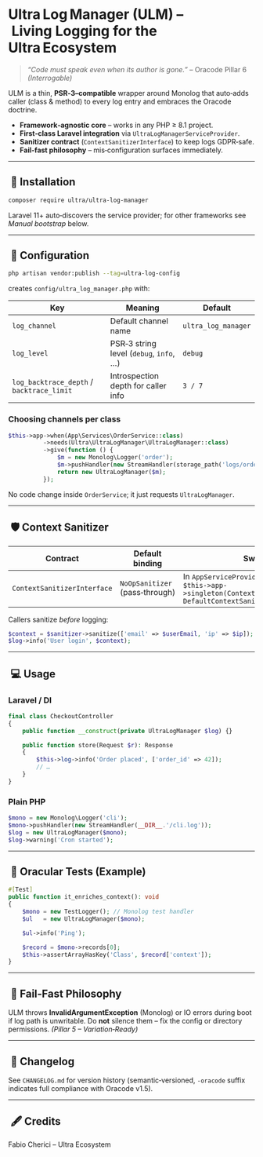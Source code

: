 # Ultra Log Manager (ULM) – Living Logging for the Ultra Ecosystem

> *“Code must speak even when its author is gone.”* – Oracode Pillar 6 *(Interrogable)*

ULM is a thin, **PSR‑3–compatible** wrapper around Monolog that auto‑adds caller
(class & method) to every log entry and embraces the Oracode doctrine.

* **Framework‑agnostic core** – works in any PHP ≥ 8.1 project.
* **First‑class Laravel integration** via `UltraLogManagerServiceProvider`.
* **Sanitizer contract** (`ContextSanitizerInterface`) to keep logs GDPR‑safe.
* **Fail‑fast philosophy** – mis‑configuration surfaces immediately.

---

##  🚀 Installation

```bash
composer require ultra/ultra-log-manager
```

Laravel 11+ auto‑discovers the service provider; for other frameworks see
*Manual bootstrap* below.

---

##  🔧 Configuration

```bash
php artisan vendor:publish --tag=ultra-log-config
```
creates `config/ultra_log_manager.php` with:

| Key | Meaning | Default |
|-----|---------|---------|
| `log_channel` | Default channel name | `ultra_log_manager` |
| `log_level`   | PSR‑3 string level (`debug`, `info`, …) | `debug` |
| `log_backtrace_depth` / `backtrace_limit` | Introspection depth for caller info | `3 / 7` |

### Choosing channels per class

```php
$this->app->when(App\Services\OrderService::class)
          ->needs(Ultra\UltraLogManager\UltraLogManager::class)
          ->give(function () {
              $m = new Monolog\Logger('order');
              $m->pushHandler(new StreamHandler(storage_path('logs/order.log')));
              return new UltraLogManager($m);
          });
```
No code change inside `OrderService`; it just requests `UltraLogManager`.

---

##  🛡️ Context Sanitizer

| Contract | Default binding | Swap example |
|-----------|-----------------|--------------|
| `ContextSanitizerInterface` | `NoOpSanitizer` (pass‑through) | In `AppServiceProvider`:<br>`$this->app->singleton(ContextSanitizerInterface::class, DefaultContextSanitizer::class);` |

Callers sanitize *before* logging:

```php
$context = $sanitizer->sanitize(['email' => $userEmail, 'ip' => $ip]);
$log->info('User login', $context);
```

---

##  💻 Usage

### Laravel / DI

```php
final class CheckoutController
{
    public function __construct(private UltraLogManager $log) {}

    public function store(Request $r): Response
    {
        $this->log->info('Order placed', ['order_id' => 42]);
        // …
    }
}
```

### Plain PHP

```php
$mono = new Monolog\Logger('cli');
$mono->pushHandler(new StreamHandler(__DIR__.'/cli.log'));
$log = new UltraLogManager($mono);
$log->warning('Cron started');
```

---

##  🧪 Oracular Tests (Example)

```php
#[Test]
public function it_enriches_context(): void
{
    $mono = new TestLogger(); // Monolog test handler
    $ul   = new UltraLogManager($mono);

    $ul->info('Ping');

    $record = $mono->records[0];
    $this->assertArrayHasKey('Class', $record['context']);
}
```

---

##  📡 Fail‑Fast Philosophy

ULM throws **InvalidArgumentException** (Monolog) or IO errors during boot if
log path is unwritable. Do **not** silence them – fix the config or directory
permissions. *(Pillar 5 – Variation‑Ready)*

---

##  📜 Changelog

See `CHANGELOG.md` for version history (semantic‑versioned, `‑oracode` suffix
indicates full compliance with Oracode v1.5).

---

##  🖋️ Credits

Fabio Cherici – Ultra Ecosystem

